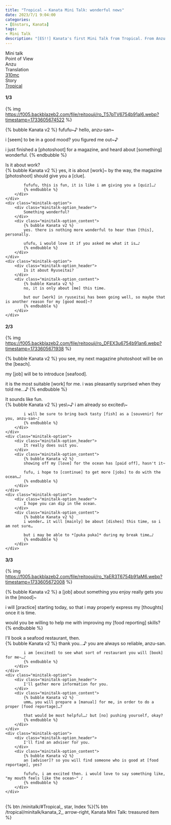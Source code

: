 ```yaml
---
title: "Tropical – Kanata Mini Talk: wonderful news"
date: 2023/7/1 9:04:00
categories:
- [Enstars, Kanata]
tags:
- Mini Talk
description: "[ES!!] Kanata's first Mini Talk from Tropical. From Anzu's POV."
---
```

<div class="three-wrapper" style="--storyColor:#5ac189;--storyColor-rgb:90,193,137;--storyColor-h:147.4;--storyColor-s:45.4%;--storyColor-l:55.5%;">
    <div class="info-area">
        <div class="info">
            <div class="info-item characters">
                <div class="label">
                    Mini talk
                </div>
                <div class="value">
								<a href="/categories/Enstars/Kanata" character="Kanata"></a>
                </div>
            </div>
            <div class="info-item one">
                <div class="label">
                    Point of View
                </div>
                <div class="value">
                    Anzu
                </div>
            </div>
            <div class="info-item two">
                <div class="label">
                    Translation
                </div>
                <div class="value">
                    <a href="/about">310mc</a>
                </div>
            </div>
            <div class="info-item three">
                <div class="label">
                   Story
                </div>
                <div class="value">
                    <a href="/tropical">Tropical</a>
                </div>
            </div>
        </div>
    </div>
</div>

<!-- more -->

#### <div mt="rare"></div> 1/3

{% img https://f005.backblazeb2.com/file/reitoouji/ro_T57pTV6754b91al6.webp?timestamp=1733605674522 %}

{% bubble Kanata v2 %}
fufufu\~♪ hello, anzu-san\~

i [seem] to be in a good mood? you figured me out~♪

i just finished a [photoshoot] for a magazine, and heard about [something] wonderful.
{% endbubble %}

<div class="minitalk" character="Anzu">
    <div class="minitalk-option">
        <div class="minitalk-option_header">
            Is it about work?
        </div>
        <div class="minitalk-option_content">
            {% bubble Kanata v2 %}
            yes, it is about [work]~ by the way, the magazine [photoshoot] should give you a [clue].

            fufufu, this is fun, it is like i am giving you a [quiz]…♪
			{% endbubble %}
        </div>
    </div>
    <div class="minitalk-option">
        <div class="minitalk-option_header">
            Something wonderful?
        </div>
        <div class="minitalk-option_content">
            {% bubble Kanata v2 %}
            yes. there is nothing more wonderful to hear than [this], personally.

            ufufu, i would love it if you asked me what it is…♪
			{% endbubble %}
        </div>
    </div>
    <div class="minitalk-option">
        <div class="minitalk-option_header">
            Is it about Ryuseitai?
        </div>
        <div class="minitalk-option_content">
            {% bubble Kanata v2 %}
            no, it is only about [me] this time.

            but our [work] in ryuseitai has been going well, so maybe that is another reason for my [good mood]~?
			{% endbubble %}
        </div>
    </div>
</div>

#### <div mt="rare"></div> 2/3

{% img https://f005.backblazeb2.com/file/reitoouji/ro_DFEX3u6754b91an6.webp?timestamp=1733605671938 %}

{% bubble Kanata v2 %}
you see, my next magazine photoshoot will be on the [beach].

my [job] will be to introduce [seafood].

it is the most suitable [work] for me. i was pleasantly surprised when they told me…♪
{% endbubble %}

<div class="minitalk" character="Anzu">
    <div class="minitalk-option">
        <div class="minitalk-option_header">
            It sounds like fun.
        </div>
        <div class="minitalk-option_content">
            {% bubble Kanata v2 %}
            yes\~♪ i am already so excited\~

            i will be sure to bring back tasty [fish] as a [souvenir] for you, anzu-san~♪
			{% endbubble %}
        </div>
    </div>
    <div class="minitalk-option">
        <div class="minitalk-option_header">
            It really does suit you.
        </div>
        <div class="minitalk-option_content">
            {% bubble Kanata v2 %}
            showing off my [love] for the ocean has [paid off], hasn't it~

            fufu, i hope to [continue] to get more [jobs] to do with the ocean…♪
			{% endbubble %}
        </div>
    </div>
    <div class="minitalk-option">
        <div class="minitalk-option_header">
            I hope you can dip in the ocean.
        </div>
        <div class="minitalk-option_content">
            {% bubble Kanata v2 %}
            i wonder… it will [mainly] be about [dishes] this time, so i am not sure…

            but i may be able to *[puka puka]* during my break time…♪
			{% endbubble %}
        </div>
    </div>
</div>

#### <div mt="rare"></div> 3/3

{% img https://f005.backblazeb2.com/file/reitoouji/ro_YaER3T6754b91aM6.webp?timestamp=1733605672008 %}

{% bubble Kanata v2 %}
a [job] about something you enjoy really gets you in the [mood]~

i will [practice] starting today, so that i may properly express my [thoughts] once it is time.

would you be willing to help me with improving my [food reporting] skills?
{% endbubble %}

<div class="minitalk" character="Anzu">
    <div class="minitalk-option">
        <div class="minitalk-option_header">
          I'll book a seafood restaurant, then.
        </div>
        <div class="minitalk-option_content">
            {% bubble Kanata v2 %}
            thank you…♪ you are always so reliable, anzu-san.

            i am [excited] to see what sort of restaurant you will [book] for me~…♪
			{% endbubble %}
        </div>
    </div>
    <div class="minitalk-option">
        <div class="minitalk-option_header">
            I'll gather more information for you.
        </div>
        <div class="minitalk-option_content">
            {% bubble Kanata v2 %}
            umm… you will prepare a [manual] for me, in order to do a proper [food reportage]…?

            that would be most helpful…♪ but [no] pushing yourself, okay?
			{% endbubble %}
        </div>
    </div>
    <div class="minitalk-option">
        <div class="minitalk-option_header">
            I'll find an adviser for you.
        </div>
        <div class="minitalk-option_content">
            {% bubble Kanata v2 %}
            an [adviser]? so you will find someone who is good at [food reportage], yes?

            fufufu, i am excited then. i would love to say something like, "my mouth feels like the ocean~" ♪
			{% endbubble %}
        </div>
    </div>
</div>
<br>
<div toc>{% btn /minitalk/#Tropical,, star, Index %}{% btn /tropical/minitalk/kanata_2,, arrow-right, Kanata Mini Talk: treasured item %}</div>
